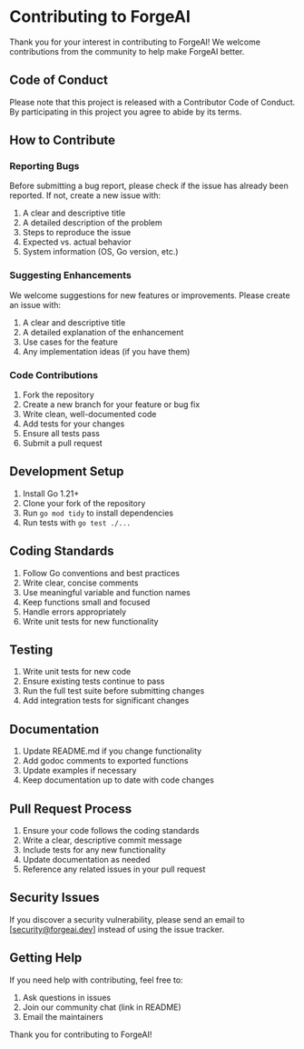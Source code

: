 # Contributing to ForgeAI

Thank you for your interest in contributing to ForgeAI! We welcome contributions from the community to help make ForgeAI better.

## Code of Conduct

Please note that this project is released with a Contributor Code of Conduct. By participating in this project you agree to abide by its terms.

## How to Contribute

### Reporting Bugs

Before submitting a bug report, please check if the issue has already been reported. If not, create a new issue with:

1. A clear and descriptive title
2. A detailed description of the problem
3. Steps to reproduce the issue
4. Expected vs. actual behavior
5. System information (OS, Go version, etc.)

### Suggesting Enhancements

We welcome suggestions for new features or improvements. Please create an issue with:

1. A clear and descriptive title
2. A detailed explanation of the enhancement
3. Use cases for the feature
4. Any implementation ideas (if you have them)

### Code Contributions

1. Fork the repository
2. Create a new branch for your feature or bug fix
3. Write clean, well-documented code
4. Add tests for your changes
5. Ensure all tests pass
6. Submit a pull request

## Development Setup

1. Install Go 1.21+
2. Clone your fork of the repository
3. Run `go mod tidy` to install dependencies
4. Run tests with `go test ./...`

## Coding Standards

1. Follow Go conventions and best practices
2. Write clear, concise comments
3. Use meaningful variable and function names
4. Keep functions small and focused
5. Handle errors appropriately
6. Write unit tests for new functionality

## Testing

1. Write unit tests for new code
2. Ensure existing tests continue to pass
3. Run the full test suite before submitting changes
4. Add integration tests for significant changes

## Documentation

1. Update README.md if you change functionality
2. Add godoc comments to exported functions
3. Update examples if necessary
4. Keep documentation up to date with code changes

## Pull Request Process

1. Ensure your code follows the coding standards
2. Write a clear, descriptive commit message
3. Include tests for any new functionality
4. Update documentation as needed
5. Reference any related issues in your pull request

## Security Issues

If you discover a security vulnerability, please send an email to [security@forgeai.dev] instead of using the issue tracker.

## Getting Help

If you need help with contributing, feel free to:

1. Ask questions in issues
2. Join our community chat (link in README)
3. Email the maintainers

Thank you for contributing to ForgeAI!